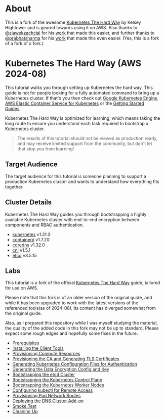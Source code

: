 # About

This is a fork of the awesome [Kubernetes The Hard Way](https://github.com/kelseyhightower/kubernetes-the-hard-way) by Kelsey Hightower and is geared towards using it on AWS. Also thanks to [@slawekzachcial](https://github.com/slawekzachcial) for his [work](https://github.com/slawekzachcial/kubernetes-the-hard-way-aws) that made this easier, and further thanks to [@prabhatsharma](https://github.com/prabhatsharma) for his [work](https://github.com/prabhatsharma/kubernetes-the-hard-way-aws) that made this even easier. (Yes, this is a fork of a fork of a fork.)


# Kubernetes The Hard Way (AWS 2024-08)

This tutorial walks you through setting up Kubernetes the hard way. This guide is not for people looking for a fully automated command to bring up a Kubernetes cluster. If that's you then check out [Google Kubernetes Engine](https://cloud.google.com/kubernetes-engine), [AWS Elastic Container Service for Kubernetes](https://aws.amazon.com/eks/) or the [Getting Started Guides](https://kubernetes.io/docs/setup).

Kubernetes The Hard Way is optimized for learning, which means taking the long route to ensure you understand each task required to bootstrap a Kubernetes cluster.

> The results of this tutorial should not be viewed as production ready, and may receive limited support from the community, but don't let that stop you from learning!

## Target Audience

The target audience for this tutorial is someone planning to support a production Kubernetes cluster and wants to understand how everything fits together.

## Cluster Details

Kubernetes The Hard Way guides you through bootstrapping a highly available Kubernetes cluster with end-to-end encryption between components and RBAC authentication.

* [kubernetes](https://github.com/kubernetes/kubernetes) v1.31.0
* [containerd](https://github.com/containerd/containerd) v1.7.20
* [coredns](https://github.com/coredns/coredns) v1.32.0
* [cni](https://github.com/containernetworking/cni) v1.5.1
* [etcd](https://github.com/etcd-io/etcd) v3.5.15

## Labs

This tutorial is a fork of the official [Kubernetes The Hard Way](https://github.com/kelseyhightower/kubernetes-the-hard-way) guide, tailored for use on AWS.

Please note that this fork is of an older version of the original guide, and while it has been upgraded to work with the latest versions of the referenced tools(as of 2024-08), its content has diverged somewhat from the original guide.

Also, as I prepared this repository while I was myself studying the material, the quality of the added code in this fork may not be up to standard. Please expect some rough edges and hopefully some fixes in the future.

* [Prerequisites](docs/01-prerequisites.md)
* [Installing the Client Tools](docs/02-client-tools.md)
* [Provisioning Compute Resources](docs/03-compute-resources.md)
* [Provisioning the CA and Generating TLS Certificates](docs/04-certificate-authority.md)
* [Generating Kubernetes Configuration Files for Authentication](docs/05-kubernetes-configuration-files.md)
* [Generating the Data Encryption Config and Key](docs/06-data-encryption-keys.md)
* [Bootstrapping the etcd Cluster](docs/07-bootstrapping-etcd.md)
* [Bootstrapping the Kubernetes Control Plane](docs/08-bootstrapping-kubernetes-controllers.md)
* [Bootstrapping the Kubernetes Worker Nodes](docs/09-bootstrapping-kubernetes-workers.md)
* [Configuring kubectl for Remote Access](docs/10-configuring-kubectl.md)
* [Provisioning Pod Network Routes](docs/11-pod-network-routes.md)
* [Deploying the DNS Cluster Add-on](docs/12-dns-addon.md)
* [Smoke Test](docs/13-smoke-test.md)
* [Cleaning Up](docs/14-cleanup.md)
